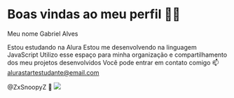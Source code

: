 # Boas vindas ao meu perfil 💙💙
Meu nome Gabriel Alves

Estou estudando na Alura
Estou me desenvolvendo na linguagem JavaScript
Utilizo esse espaço para minha organização e compartilhamento dos meu projetos desenvolvidos
Você pode entrar em contato comigo 📫
alurastartestudante@email.com

@ZxSnoopyZ
🎱
![](https://media.tenor.com/EFBP94FTpY4AAAAi/kawaii.gif)
